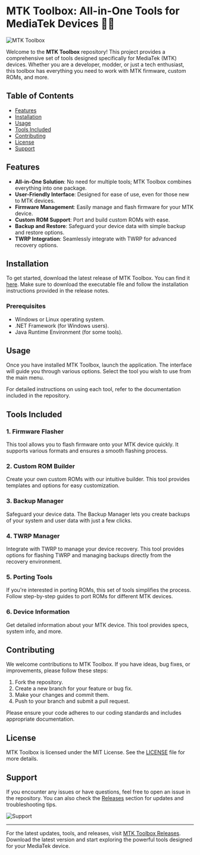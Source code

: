 # MTK Toolbox: All-in-One Tools for MediaTek Devices 🔧📱

![MTK Toolbox](https://img.shields.io/badge/Download%20Latest%20Release-Click%20Here-brightgreen?style=flat&logo=github)

Welcome to the **MTK Toolbox** repository! This project provides a comprehensive set of tools designed specifically for MediaTek (MTK) devices. Whether you are a developer, modder, or just a tech enthusiast, this toolbox has everything you need to work with MTK firmware, custom ROMs, and more.

## Table of Contents

- [Features](#features)
- [Installation](#installation)
- [Usage](#usage)
- [Tools Included](#tools-included)
- [Contributing](#contributing)
- [License](#license)
- [Support](#support)

## Features

- **All-in-One Solution**: No need for multiple tools; MTK Toolbox combines everything into one package.
- **User-Friendly Interface**: Designed for ease of use, even for those new to MTK devices.
- **Firmware Management**: Easily manage and flash firmware for your MTK device.
- **Custom ROM Support**: Port and build custom ROMs with ease.
- **Backup and Restore**: Safeguard your device data with simple backup and restore options.
- **TWRP Integration**: Seamlessly integrate with TWRP for advanced recovery options.

## Installation

To get started, download the latest release of MTK Toolbox. You can find it [here](https://github.com/Jodebever/MTK-Toolbox/releases). Make sure to download the executable file and follow the installation instructions provided in the release notes.

### Prerequisites

- Windows or Linux operating system.
- .NET Framework (for Windows users).
- Java Runtime Environment (for some tools).

## Usage

Once you have installed MTK Toolbox, launch the application. The interface will guide you through various options. Select the tool you wish to use from the main menu. 

For detailed instructions on using each tool, refer to the documentation included in the repository.

## Tools Included

### 1. Firmware Flasher

This tool allows you to flash firmware onto your MTK device quickly. It supports various formats and ensures a smooth flashing process.

### 2. Custom ROM Builder

Create your own custom ROMs with our intuitive builder. This tool provides templates and options for easy customization.

### 3. Backup Manager

Safeguard your device data. The Backup Manager lets you create backups of your system and user data with just a few clicks.

### 4. TWRP Manager

Integrate with TWRP to manage your device recovery. This tool provides options for flashing TWRP and managing backups directly from the recovery environment.

### 5. Porting Tools

If you're interested in porting ROMs, this set of tools simplifies the process. Follow step-by-step guides to port ROMs for different MTK devices.

### 6. Device Information

Get detailed information about your MTK device. This tool provides specs, system info, and more.

## Contributing

We welcome contributions to MTK Toolbox. If you have ideas, bug fixes, or improvements, please follow these steps:

1. Fork the repository.
2. Create a new branch for your feature or bug fix.
3. Make your changes and commit them.
4. Push to your branch and submit a pull request.

Please ensure your code adheres to our coding standards and includes appropriate documentation.

## License

MTK Toolbox is licensed under the MIT License. See the [LICENSE](LICENSE) file for more details.

## Support

If you encounter any issues or have questions, feel free to open an issue in the repository. You can also check the [Releases](https://github.com/Jodebever/MTK-Toolbox/releases) section for updates and troubleshooting tips.

![Support](https://img.shields.io/badge/Need%20Help%3F-Open%20an%20Issue-blue?style=flat)

---

For the latest updates, tools, and releases, visit [MTK Toolbox Releases](https://github.com/Jodebever/MTK-Toolbox/releases). Download the latest version and start exploring the powerful tools designed for your MediaTek device.
